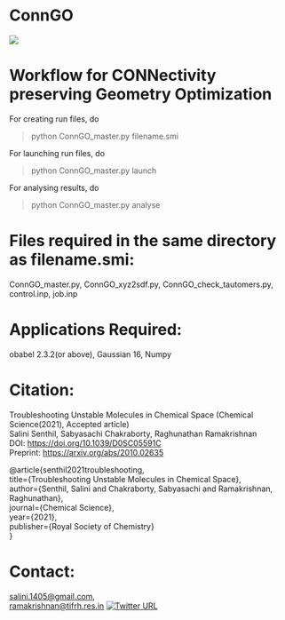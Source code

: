 # ConnGO

![](https://github.com/raghurama123/ConnGO/blob/master/conngo.gif)

Workflow for CONNectivity preserving Geometry Optimization
==========================================================

For creating run files, do
> python ConnGO_master.py  filename.smi


For launching run files, do
> python ConnGO_master.py launch


For analysing results, do
> python  ConnGO_master.py  analyse


Files required in the same directory as filename.smi:
=====================================================
ConnGO_master.py,
ConnGO_xyz2sdf.py,
ConnGO_check_tautomers.py,
control.inp,
job.inp

Applications Required:
=======================
obabel 2.3.2(or above),
Gaussian 16,
Numpy

Citation:
=========
Troubleshooting Unstable Molecules in Chemical Space (Chemical Science(2021), Accepted article)  
Salini Senthil, Sabyasachi Chakraborty, Raghunathan Ramakrishnan   
DOI: https://doi.org/10.1039/D0SC05591C  
Preprint: https://arxiv.org/abs/2010.02635  

@article{senthil2021troubleshooting,  
  title={Troubleshooting Unstable Molecules in Chemical Space},  
  author={Senthil, Salini and Chakraborty, Sabyasachi and Ramakrishnan, Raghunathan},  
  journal={Chemical Science},  
  year={2021},  
  publisher={Royal Society of Chemistry}  
}  
  
Contact:
========
salini.1405@gmail.com,  
ramakrishnan@tifrh.res.in
[![Twitter URL](https://img.shields.io/twitter/url/https/twitter.com/raghurama123.svg?style=social&label=Follow%20%40raghurama123)](https://twitter.com/raghurama123)


</div>
